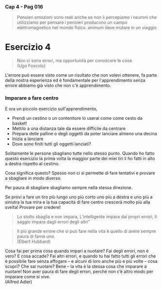 ### Cap 4 - Pag 016
> Pensieri emozioni sono reali anche se non li percepiamo i neuroni che utilizziamo per pensare i pensieri producono un campo elettromagnetico nel mondo fisico.
> animum deve mutare in un viaggio
# Esercizio 4

> Non ci sono errori, ma opportunità per conoscere le cose.  
> (Ugo Foscolo)

L'errore può essere visto come un risultato che non volevi ottenere, fa parte della nostra esperienza ed è fondamentale per l'apprendimento senza errore abbiamo già visto che non c'è apprendimento.

### Imparare a fare centro

E ora un piccolo esercizio sull'apprendimento,

- Prendi un cestino o un contenitore lo userai come come cesto da basket!
- Mettilo a una distanza tale da essere difficile da centrare
- Prepara delle palline o degli oggetti da poter lanciare almeno una decina
- Inizia a lanciare
- Dove sono finiti tutti gli oggetti lanciati?

Solitamente le persone sbagliano tutte nello stesso punto.
Quando ho fatto questo esercizio la prima volta la maggior parte dei miei tiri li ho fatti in alto a destra rispetto al cestino.

Cosa significa questo? Spesso non ci si permette di fare tentativi e provare a sbagliare in modo diverso.

Per paura di sbagliare sbagliamo sempre nella stessa direzione.

Se provi a fare un tiro più lungo uno più corto uno più a destra e uno più a sinistra la tua mira e la tua capacità di fare centro crescerà molto più alla svelta!
Provare per credere!

> Lo stolto sbaglia e non impara,
> L’intelligente impara dai propri errori,
> Il saggio impara dagli errori degli altri”


> Il più grande errore che si può fare nella vita è quello di avere sempre paura di farne uno.  
> (Elbert Hubbard)

Cosa fai per prima cosa quando impari a nuotare? Fai degli errori, non è vero? E cosa accade? Fai altri errori, e quando tu hai fatto tutti gli errori che è possibile fare senza affogare – e alcuni di loro anche più e più volte – cosa scopri? Che sai nuotare? Bene – la vita è la stessa cosa che imparare a nuotare! Non aver paura di fare degli errori, perché non c’è altro modo per imparare come si vive.  
(Alfred Adler)
